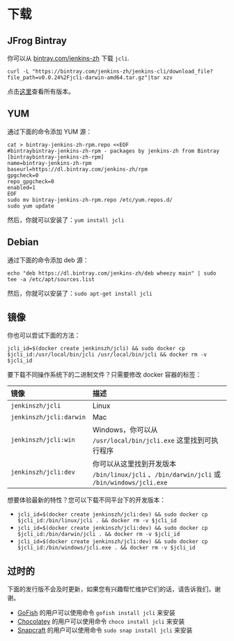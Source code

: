 # 下载

## JFrog Bintray

你可以从 [bintray.com/jenkins-zh](https://bintray.com/beta/#/jenkins-zh/generic/jenkins-cli/) 下载 `jcli`.

`curl -L "https://bintray.com/jenkins-zh/jenkins-cli/download_file?file_path=v0.0.24%2Fjcli-darwin-amd64.tar.gz"|tar xzv`

点击[这里](https://dl.bintray.com/jenkins-zh/generic/jenkins-cli/)查看所有版本。

## YUM

通过下面的命令添加 YUM 源：

```
cat > bintray-jenkins-zh-rpm.repo <<EOF
#bintraybintray-jenkins-zh-rpm - packages by jenkins-zh from Bintray
[bintraybintray-jenkins-zh-rpm]
name=bintray-jenkins-zh-rpm
baseurl=https://dl.bintray.com/jenkins-zh/rpm
gpgcheck=0
repo_gpgcheck=0
enabled=1
EOF
sudo mv bintray-jenkins-zh-rpm.repo /etc/yum.repos.d/
sudo yum update
```

然后，你就可以安装了：`yum install jcli`

## Debian

通过下面的命令添加 deb 源：

```shell script
echo "deb https://dl.bintray.com/jenkins-zh/deb wheezy main" | sudo tee -a /etc/apt/sources.list
```

然后，你就可以安装了：`sudo apt-get install jcli`

## 镜像

你也可以尝试下面的方法：

`jcli_id=$(docker create jenkinszh/jcli) && sudo docker cp $jcli_id:/usr/local/bin/jcli /usr/local/bin/jcli && docker rm -v $jcli_id`

要下载不同操作系统下的二进制文件？只需要修改 docker 容器的标签：

| 镜像 | 描述 |
| :--- | :--- |
| `jenkinszh/jcli` | Linux |
| `jenkinszh/jcli:darwin` | Mac |
| `jenkinszh/jcli:win` | Windows，你可以从 `/usr/local/bin/jcli.exe` 这里找到可执行程序 |
| `jenkinszh/jcli:dev` | 你可以从这里找到开发版本 `/bin/linux/jcli` 、`/bin/darwin/jcli` 或 `/bin/windows/jcli.exe` |

想要体验最新的特性？您可以下载不同平台下的开发版本：

* `jcli_id=$(docker create jenkinszh/jcli:dev) && sudo docker cp $jcli_id:/bin/linux/jcli . && docker rm -v $jcli_id`
* `jcli_id=$(docker create jenkinszh/jcli:dev) && sudo docker cp $jcli_id:/bin/darwin/jcli . && docker rm -v $jcli_id`
* `jcli_id=$(docker create jenkinszh/jcli:dev) && sudo docker cp $jcli_id:/bin/windows/jcli.exe . && docker rm -v $jcli_id`

## 过时的

下面的发行版不会及时更新，如果您有兴趣帮忙维护它们的话，请告诉我们，谢谢。

* [GoFish](https://gofi.sh/) 的用户可以使用命令 `gofish install jcli` 来安装
* [Chocolatey](https://chocolatey.org/packages/jcli) 的用户可以使用命令 `choco install jcli` 来安装
* [Snapcraft](https://snapcraft.io/jcli) 的用户可以使用命令 `sudo snap install jcli` 来安装

